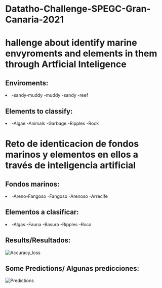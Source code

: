 # Datatho-Challenge-SPEGC-Gran-Canaria-2021
<h1>hallenge about identify marine envyroments and elements in them through Artficial Inteligence</h1>
<h2>Enviroments:</h2>
<li>-sandy-muddy
-muddy
-sandy
-reef</li>

<h2>Elements to classify:</h2>
<li>-Algae
-Animals
-Garbage
-Ripples
-Rock</li>

<h1>Reto de identicacion de fondos marinos y elementos en ellos a través de inteligencia artificial</h1>
<h2>Fondos marinos:</h2>
<li>-Areno-Fangoso
-Fangoso
-Arenoso
-Arrecife</li>

<h2>Elementos a clasificar:</h2>
<li>-Algas
-Fauna
-Basura
-Ripples
-Roca</li>
<h2>Results/Resultados:</h2>

![Accuracy_loss](https://user-images.githubusercontent.com/86127726/198894553-47c8998d-116c-4eb1-a899-6941ecd396a1.png)

<h2>Some Predictions/ Algunas predicciones:</h2>

![Predictions](https://user-images.githubusercontent.com/86127726/198894658-9f86970b-0b6e-438c-8d08-92a458595b6a.png)

